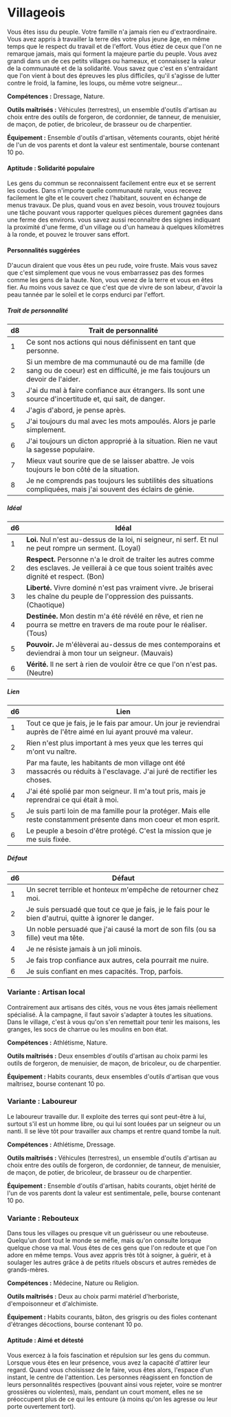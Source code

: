 
<!--Items-->

# <!--Name-->Villageois<!--/Name-->

Vous êtes issu du peuple. Votre famille n'a jamais rien eu d'extraordinaire. Vous avez appris à travailler la terre dès votre plus jeune âge, en même temps que le respect du travail et de l'effort. Vous étiez de ceux que l'on ne remarque jamais, mais qui forment la majeure partie du peuple. Vous avez grandi dans un de ces petits villages ou hameaux, et connaissez la valeur de la communauté et de la solidarité. Vous savez que c'est en s'entraidant que l'on vient à bout des épreuves les plus difficiles, qu'il s'agisse de lutter contre le froid, la famine, les loups, ou même votre seigneur…

**Compétences :** Dressage, Nature.

**Outils maîtrisés :** Véhicules (terrestres), un ensemble d'outils d'artisan au choix entre des outils de forgeron, de cordonnier, de tanneur, de menuisier, de maçon, de potier, de bricoleur, de brasseur ou de charpentier.

**Équipement :** Ensemble d'outils d'artisan, vêtements courants, objet hérité de l'un de vos parents et dont la valeur est sentimentale, bourse contenant 10 po.

<!--Generic-->

#### <!--Name-->Aptitude : Solidarité populaire<!--/Name-->

Les gens du commun se reconnaissent facilement entre eux et se serrent les coudes. Dans n'importe quelle communauté rurale, vous recevez facilement le gîte et le couvert chez l'habitant, souvent en échange de menus travaux. De plus, quand vous en avez besoin, vous trouvez toujours une tâche pouvant vous rapporter quelques pièces durement gagnées dans une ferme des environs. vous savez aussi reconnaître des signes indiquant la proximité d'une ferme, d'un village ou d'un hameau à quelques kilomètres à la ronde, et pouvez le trouver sans effort.

<!--/Generic-->

<!--Items-->

#### <!--Name-->Personnalités suggérées<!--/Name-->

D'aucun diraient que vous êtes un peu rude, voire fruste. Mais vous savez que c'est simplement que vous ne vous embarrassez pas des formes comme les gens de la haute. Non, vous venez de la terre et vous en êtes fier. Au moins vous savez ce que c'est que de vivre de son labeur, d'avoir la peau tannée par le soleil et le corps endurci par l'effort.

<!--Generic-->

##### <!--Name-->Trait de personnalité<!--/Name-->

|d8|Trait de personnalité|
|---|---|
|1|Ce sont nos actions qui nous définissent en <!--br-->tant que personne.|
|2|Si un membre de ma communauté ou de ma <!--br-->famille (de sang ou de coeur) est en difficulté, je <!--br-->me fais toujours un devoir de l'aider.|
|3|J'ai du mal à faire confiance aux étrangers. Ils <!--br-->sont une source d'incertitude et, qui sait, de <!--br-->danger.|
|4|J'agis d'abord, je pense après.|
|5|J'ai toujours du mal avec les mots ampoulés. <!--br-->Alors je parle simplement.|
|6|J'ai toujours un dicton approprié à la situation. <!--br-->Rien ne vaut la sagesse populaire.|
|7|Mieux vaut sourire que de se laisser abattre. Je <!--br-->vois toujours le bon côté de la situation.|
|8|Je ne comprends pas toujours les subtilités des <!--br-->situations compliquées, mais j'ai souvent des <!--br-->éclairs de génie.|

<!--/Generic-->

<!--Generic-->

##### <!--Name-->Idéal<!--/Name-->

|d6|Idéal|
|---|---|
|1|**Loi.** Nul n'est au-dessus de la loi, ni seigneur, ni <!--br-->serf. Et nul ne peut rompre un serment. (Loyal)|
|2|**Respect.** Personne n'a le droit de traiter les <!--br-->autres comme des esclaves. Je veillerai à ce que <!--br-->tous soient traités avec dignité et respect. (Bon)|
|3|**Liberté.** Vivre dominé n'est pas vraiment vivre. <!--br-->Je briserai les chaîne du peuple de l'oppression <!--br-->des puissants. (Chaotique)|
|4|**Destinée.** Mon destin m'a été révélé en rêve, et <!--br-->rien ne pourra se mettre en travers de ma route <!--br-->pour le réaliser. (Tous)|
|5|**Pouvoir.** Je m'élèverai au-dessus de mes <!--br-->contemporains et deviendrai à mon tour un <!--br-->seigneur. (Mauvais)|
|6|**Vérité.** Il ne sert à rien de vouloir être ce que <!--br-->l'on n'est pas. (Neutre)|

<!--/Generic-->

<!--Generic-->

##### <!--Name-->Lien<!--/Name-->

|d6|Lien|
|---|---|
|1|Tout ce que je fais, je le fais par amour. Un jour <!--br-->je reviendrai auprès de l'être aimé en lui ayant <!--br-->prouvé ma valeur.|
|2|Rien n'est plus important à mes yeux que les <!--br-->terres qui m'ont vu naître.|
|3|Par ma faute, les habitants de mon village ont <!--br-->été massacrés ou réduits à l'esclavage. J'ai juré <!--br-->de rectifier les choses.|
|4|J'ai été spolié par mon seigneur. Il m'a tout pris, <!--br-->mais je reprendrai ce qui était à moi.|
|5|Je suis parti loin de ma famille pour la protéger. <!--br-->Mais elle reste constamment présente dans <!--br-->mon coeur et mon esprit.|
|6|Le peuple a besoin d'être protégé. C'est la <!--br-->mission que je me suis fixée.|

<!--/Generic-->

<!--Generic-->

##### <!--Name-->Défaut<!--/Name-->

|d6|Défaut|
|---|---|
|1|Un secret terrible et honteux m'empêche de <!--br-->retourner chez moi.|
|2|Je suis persuadé que tout ce que je fais, je le fais <!--br-->pour le bien d'autrui, quitte à ignorer le danger.|
|3|Un noble persuadé que j'ai causé la mort de <!--br-->son fils (ou sa fille) veut ma tête.|
|4|Je ne résiste jamais à un joli minois.|
|5|Je fais trop confiance aux autres, cela pourrait <!--br-->me nuire.|
|6|Je suis confiant en mes capacités. Trop, parfois.|

<!--/Generic-->

<!--/Items-->

<!--Generic-->

### <!--Name-->Variante : Artisan local<!--/Name-->

Contrairement aux artisans des cités, vous ne vous êtes jamais réellement spécialisé. À la campagne, il faut savoir s'adapter à toutes les situations. Dans le village, c'est à vous qu'on s'en remettait pour tenir les maisons, les granges, les socs de charrue ou les moulins en bon état.

**Compétences :** Athlétisme, Nature.

**Outils maîtrisés :** Deux ensembles d'outils d'artisan au choix parmi les outils de forgeron, de menuisier, de maçon, de bricoleur, ou de charpentier.

**Équipement :** Habits courants, deux ensembles d'outils d'artisan que vous maîtrisez, bourse contenant 10 po.

<!--/Generic-->

<!--Generic-->

### <!--Name-->Variante : Laboureur<!--/Name-->

Le laboureur travaille dur. Il exploite des terres qui sont peut-être à lui, surtout s'il est un homme libre, ou qui lui sont louées par un seigneur ou un nanti. Il se lève tôt pour travailler aux champs et rentre quand tombe la nuit.

**Compétences :** Athlétisme, Dressage.

**Outils maîtrisés :** Véhicules (terrestres), un ensemble d'outils d'artisan au choix entre des outils de forgeron, de cordonnier, de tanneur, de menuisier, de maçon, de potier, de bricoleur, de brasseur ou de charpentier.

**Équipement :** Ensemble d'outils d'artisan, habits courants, objet hérité de l'un de vos parents dont la valeur est sentimentale, pelle, bourse contenant 10 po.

<!--/Generic-->

<!--Items-->

### <!--Name-->Variante : Rebouteux<!--/Name-->

Dans tous les villages ou presque vit un guérisseur ou une rebouteuse. Quelqu'un dont tout le monde se méfie, mais qu'on consulte lorsque quelque chose va mal. Vous êtes de ces gens que l'on redoute et que l'on adore en même temps. Vous avez appris très tôt à soigner, à guérir, et à soulager les autres grâce à de petits rituels obscurs et autres remèdes de grands-mères.

**Compétences :** Médecine, Nature ou Religion.

**Outils maîtrisés :** Deux au choix parmi matériel d'herboriste, d'empoisonneur et d'alchimiste.

**Équipement :** Habits courants, bâton, des grisgris ou des fioles contenant d'étranges décoctions, bourse contenant 10 po.

<!--Generic-->

#### <!--Name-->Aptitude : Aimé et détesté<!--/Name-->

Vous exercez à la fois fascination et répulsion sur les gens du commun. Lorsque vous êtes en leur présence, vous avez la capacité d'attirer leur regard. Quand vous choisissez de le faire, vous êtes alors, l'espace d'un instant, le centre de l'attention. Les personnes réagissent en fonction de leurs personnalités respectives (pouvant ainsi vous rejeter, voire se montrer grossières ou violentes), mais, pendant un court moment, elles ne se préoccupent plus de ce qui les entoure (à moins qu'on les agresse ou leur porte ouvertement tort).

<!--/Generic-->

<!--/Items-->

<!--/Items-->
